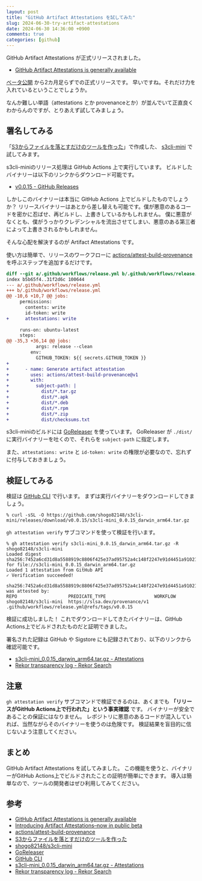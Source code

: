 ```yaml
---
layout: post
title: "GitHub Artifact Attestations を試してみた"
slug: 2024-06-30-try-artifact-attestations
date: 2024-06-30 14:36:00 +0900
comments: true
categories: [github]
---
```


GitHub Artifact Attestations が正式リリースされました。

- [GitHub Artifact Attestations is generally available](https://github.blog/changelog/2024-06-25-artifact-attestations-is-generally-available/)

[ベータ公開](https://github.blog/2024-05-02-introducing-artifact-attestations-now-in-public-beta/) から2カ月足らずでの正式リリースです。
早いですね。それだけ力を入れているということでしょうか。

なんか難しい単語（attestations とか provenanceとか）が並んでいて正直良くわからんのですが、とりあえず試してみましょう。

## 署名してみる

「[S3からファイルを落とすだけのツールを作った](https://shogo82148.github.io/blog/2018/06/20/s3cli-mini/)」で作成した、
 [s3cli-mini](https://github.com/shogo82148/s3cli-mini) で試してみます。

s3cli-miniのリリース処理は GitHub Actions 上で実行しています。
ビルドしたバイナリーは以下のリンクからダウンロード可能です。

- [v0.0.15 - GitHub Releases](https://github.com/shogo82148/s3cli-mini/releases/tag/v0.0.15)

しかしこのバイナリーは本当に GitHub Actions 上でビルドしたものでしょうか？
リリースバイナリーはあとから差し替えも可能です。僕が悪意のあるコードを密かに忍ばせ、再ビルドし、上書きしているかもしれません。
僕に悪意がなくとも、僕がうっかりクレデンシャルを流出させてしまい、悪意のある第三者によって上書きされるかもしれません。

そんな心配を解決するのが Artifact Attestations です。

使い方は簡単で、リリースのワークフローに [actions/attest-build-provenance](https://github.com/actions/attest-build-provenance) を呼ぶステップを追加するだけです。

```diff
diff --git a/.github/workflows/release.yml b/.github/workflows/release.yml
index b5b65f4..31f2d6c 100644
--- a/.github/workflows/release.yml
+++ b/.github/workflows/release.yml
@@ -10,6 +10,7 @@ jobs:
     permissions:
       contents: write
       id-token: write
+      attestations: write
 
     runs-on: ubuntu-latest
     steps:
@@ -35,3 +36,14 @@ jobs:
           args: release --clean
         env:
           GITHUB_TOKEN: ${{ secrets.GITHUB_TOKEN }}
+
+      - name: Generate artifact attestation
+        uses: actions/attest-build-provenance@v1
+        with:
+          subject-path: |
+            dist/*.tar.gz
+            dist/*.apk
+            dist/*.deb
+            dist/*.rpm
+            dist/*.zip
+            dist/checksums.txt
```

s3cli-miniのビルドには [GoReleaser](https://goreleaser.com/) を使っています。
GoReleaser が `./dist/` に実行バイナリーを吐くので、それらを `subject-path` に指定します。

また、`attestations: write` と `id-token: write` の権限が必要なので、忘れずに付与しておきましょう。

## 検証してみる

検証は [GitHub CLI](https://cli.github.com/) で行います。
まずは実行バイナリーをダウンロードしてきましょう。

```plain
% curl -sSL -O https://github.com/shogo82148/s3cli-mini/releases/download/v0.0.15/s3cli-mini_0.0.15_darwin_arm64.tar.gz
```

`gh attestation verify` サブコマンドを使って検証を行います。

```plain
% gh attestation verify s3cli-mini_0.0.15_darwin_arm64.tar.gz -R shogo82148/s3cli-mini
Loaded digest sha256:7452a6cd31d8a5588919c8806f425e37ad95752a4c148f2247e91d4451a91021 for file://s3cli-mini_0.0.15_darwin_arm64.tar.gz
Loaded 1 attestation from GitHub API
✓ Verification succeeded!

sha256:7452a6cd31d8a5588919c8806f425e37ad95752a4c148f2247e91d4451a91021 was attested by:
REPO                   PREDICATE_TYPE                  WORKFLOW
shogo82148/s3cli-mini  https://slsa.dev/provenance/v1  .github/workflows/release.yml@refs/tags/v0.0.15
```

検証に成功しました！
これでダウンロードしてきたバイナリーは、GitHub Actions上でビルドされたものだと証明できました。

署名された記録は GitHub や Sigstore にも記録されており、以下のリンクから確認可能です。

- [s3cli-mini_0.0.15_darwin_arm64.tar.gz - Attestations](https://github.com/shogo82148/s3cli-mini/attestations/1180249)
- [Rekor transparency log - Rekor Search](https://search.sigstore.dev/?logIndex=106381065)

## 注意

`gh attestation verify` サブコマンドで検証できるのは、あくまでも **「リリースがGitHub Actions上で行われた」という事実確認** です。
バイナリーが安全であることの保証にはなりません。
レポジトリに悪意のあるコードが混入していれば、当然ながらそのバイナリーを使うのは危険です。
検証結果を盲目的に信じないよう注意してください。

## まとめ

GitHub Artifact Attestations を試してみました。
この機能を使うと、バイナリーがGitHub Actions上でビルドされたことの証明が簡単にできます。
導入は簡単なので、ツールの開発者はぜひ利用してみてください。

## 参考

- [GitHub Artifact Attestations is generally available](https://github.blog/changelog/2024-06-25-artifact-attestations-is-generally-available/)
- [Introducing Artifact Attestations–now in public beta](https://github.blog/2024-05-02-introducing-artifact-attestations-now-in-public-beta/)
- [actions/attest-build-provenance](https://github.com/actions/attest-build-provenance)
- [S3からファイルを落とすだけのツールを作った](https://shogo82148.github.io/blog/2018/06/20/s3cli-mini/)
- [shogo82148/s3cli-mini](https://github.com/shogo82148/s3cli-mini)
- [GoReleaser](https://goreleaser.com/)
- [GitHub CLI](https://cli.github.com/)
- [s3cli-mini_0.0.15_darwin_arm64.tar.gz - Attestations](https://github.com/shogo82148/s3cli-mini/attestations/1180249)
- [Rekor transparency log - Rekor Search](https://search.sigstore.dev/?logIndex=106381065)
